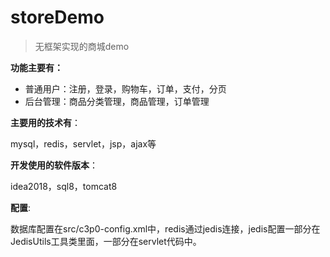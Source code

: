 # storeDemo

> 无框架实现的商城demo

**功能主要有：**

- 普通用户：注册，登录，购物车，订单，支付，分页
- 后台管理：商品分类管理，商品管理，订单管理

**主要用的技术有**：

mysql，redis，servlet，jsp，ajax等

**开发使用的软件版本**：

idea2018，sql8，tomcat8

**配置**:

数据库配置在src/c3p0-config.xml中，redis通过jedis连接，jedis配置一部分在JedisUtils工具类里面，一部分在servlet代码中。

